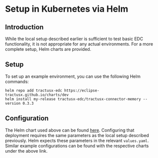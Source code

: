 # Setup in Kubernetes via Helm

## Introduction

While the local setup described earlier is sufficient to test basic EDC functionality, it is not appropriate for any actual environments.
For a more complete setup, Helm charts are provided.

## Setup

To set up an example environment, you can use the following Helm commands:

```shell
helm repo add tractusx-edc https://eclipse-tractusx.github.io/charts/dev
helm install my-release tractusx-edc/tractusx-connector-memory --version 0.3.3
```

## Configuration

The Helm chart used above can be found [here](https://github.com/eclipse-tractusx/tractusx-edc/tree/main/charts).
Configuring that deployment requires the same parameters as the local setup described previously.
Helm expects these parameters in the relevant `values.yaml`.
Similar example configurations can be found with the respective charts under the above link.
